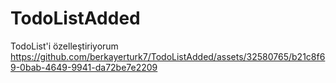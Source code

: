 # TodoListAdded
TodoList'i özelleştiriyorum
https://github.com/berkayerturk7/TodoListAdded/assets/32580765/b21c8f69-0bab-4649-9941-da72be7e2209
